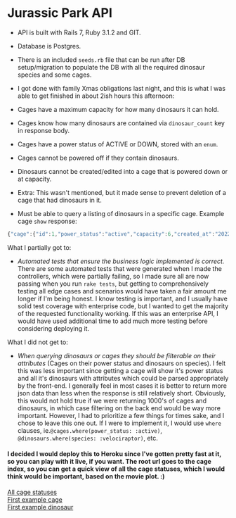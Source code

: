 # Jurassic Park API

- API is built with Rails 7, Ruby 3.1.2 and GIT.
- Database is Postgres.
- There is an included `seeds.rb` file that can be run after DB setup/migration to populate the DB with all the required dinosaur species and some cages.

- I got done with family Xmas obligations last night, and this is what I was able to get finished in about 2ish hours this afternoon:

- Cages have a maximum capacity for how many dinosaurs it can hold.
- Cages know how many dinosaurs are contained via `dinosaur_count` key in response body.
- Cages have a power status of ACTIVE or DOWN, stored with an `enum`.
- Cages cannot be powered off if they contain dinosaurs.
- Dinosaurs cannot be created/edited into a cage that is powered down or at capacity.
- Extra: This wasn't mentioned, but it made sense to prevent deletion of a cage that had dinosaurs in it.
- Must be able to query a listing of dinosaurs in a specific cage. Example cage `show` response:
```javascript
{"cage":{"id":1,"power_status":"active","capacity":6,"created_at":"2022-12-27T21:41:52.761Z","updated_at":"2022-12-27T21:41:52.761Z"},"dinosaurs":[{"id":1,"name":"Rex","species":"tyrannosaurus","diet":"carnivore","cage_id":1,"created_at":"2022-12-27T21:41:52.800Z","updated_at":"2022-12-27T21:41:52.800Z"},{"id":2,"name":"Blue","species":"velociraptor","diet":"carnivore","cage_id":1,"created_at":"2022-12-27T21:41:52.809Z","updated_at":"2022-12-27T21:41:52.809Z"},{"id":3,"name":"Spiny","species":"spinosaurus","diet":"carnivore","cage_id":1,"created_at":"2022-12-27T21:41:52.813Z","updated_at":"2022-12-27T21:41:52.813Z"},{"id":4,"name":"Meg","species":"megalosaurus","diet":"carnivore","cage_id":1,"created_at":"2022-12-27T21:41:52.818Z","updated_at":"2022-12-27T21:41:52.818Z"}],"dinosaur_count":4}
```
What I partially got to:
- *Automated tests that ensure the business logic implemented is correct.*  There are some automated tests that were generated when I made the controllers, which were partially failing, so I made sure all are now passing when you run `rake tests`, but getting to comprehensively testing all edge cases and scenarios would have taken a fair amount me longer if I'm being honest.  I know testing is important, and I usually have solid test coverage with enterprise code, but I wanted to get the majority of the requested functionality working.  If this was an enterprise API, I would have used additional time to add much more testing before considering deploying it.

What I did not get to:
- *When querying dinosaurs or cages they should be filterable on their attributes*
(Cages on their power status and dinosaurs on species). I felt this was less important since getting a cage will show it's power status and all it's dinosaurs with attributes which could be parsed appropriately by the front-end.  I generally feel in most cases it is better to return more json data than less when the response is still relatively short.  Obviously, this would not hold true if we were returning 1000's of cages and dinosaurs, in which case filtering on the back end would be way more important.  However, I had to prioritize a few things for times sake, and I chose to leave this one out.  If I were to implement it, I would use `where` clauses, ie.```@cages.where(power_status: :active)```, ```@dinosaurs.where(species: :velociraptor)```, etc.

#### I decided I would deploy this to Heroku since I've gotten pretty fast at it, so you can play with it live, if you want. The root url goes to the cage index, so you can get a quick view of all the cage statuses, which I would think would be important, based on the movie plot. :)

[All cage statuses](https://jurassic-api.herokuapp.com/)<br>
[First example cage](https://jurassic-api.herokuapp.com/cages/1)<br>
[First example dinosaur](https://jurassic-api.herokuapp.com/dinosaurs/1)
